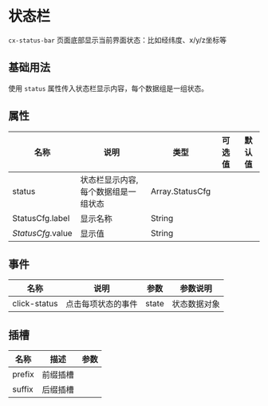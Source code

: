 # 状态栏

`cx-status-bar` 页面底部显示当前界面状态：比如经纬度、x/y/z坐标等

## 基础用法

使用 `status` 属性传入状态栏显示内容，每个数据组是一组状态。

## 属性

| 名称 | 说明 | 类型 | 可选值 | 默认值 |
| ----- | ----- | ----- | ----- | ----- |
| status | 状态栏显示内容,每个数据组是一组状态 | Array.StatusCfg | | |
| StatusCfg.label | 显示名称 | String | | |
| *StatusCfg*.value | 显示值 | String | | |

## 事件

| 名称 | 说明 | 参数 | 参数说明 |
| ----- | ----- | ----- | ----- |
| click-status | 点击每项状态的事件 | state | 状态数据对象 |

## 插槽

| 名称 | 描述 | 参数 |
| ---- | --- | --- |
| prefix | 前缀插槽 | |
| suffix | 后缀插槽 | | 